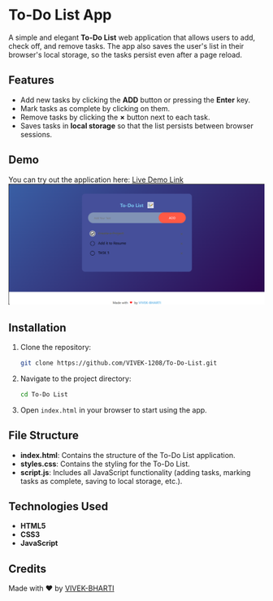 # To-Do List App

A simple and elegant **To-Do List** web application that allows users to add, check off, and remove tasks. The app also saves the user's list in their browser's local storage, so the tasks persist even after a page reload.

## Features

- Add new tasks by clicking the **ADD** button or pressing the **Enter** key.
- Mark tasks as complete by clicking on them.
- Remove tasks by clicking the **×** button next to each task.
- Saves tasks in **local storage** so that the list persists between browser sessions.

## Demo

You can try out the application here: [Live Demo Link](https://vivek-1208.github.io/To-Do-List/)
![App Screenshot](IMAGES/Output.png)

## Installation

1. Clone the repository:

    ```bash
    git clone https://github.com/VIVEK-1208/To-Do-List.git
    ```

2. Navigate to the project directory:

    ```bash
    cd To-Do List
    ```

3. Open `index.html` in your browser to start using the app.

## File Structure

- **index.html**: Contains the structure of the To-Do List application.
- **styles.css**: Contains the styling for the To-Do List.
- **script.js**: Includes all JavaScript functionality (adding tasks, marking tasks as complete, saving to local storage, etc.).

## Technologies Used

- **HTML5**
- **CSS3**
- **JavaScript**

## Credits

Made with ❤️ by [VIVEK-BHARTI](https://github.com/YOUR-USERNAME)
